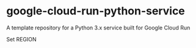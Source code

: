 # google-cloud-run-python-service
A template repository for a Python 3.x service built for Google Cloud Run


Set REGION